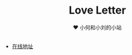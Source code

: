 <div align="center">
  <h1>Love Letter</h1>
  <span>❤️ 小何和小刘的小站</span>
</div>

<br>

- [在线地址](https://love-ls.pages.dev)